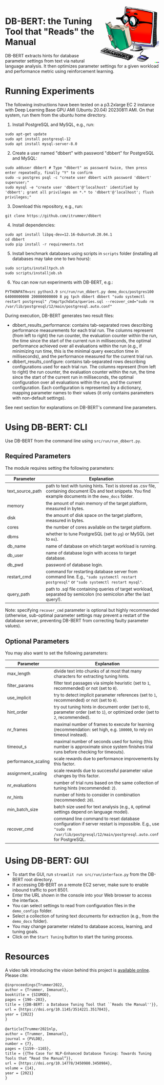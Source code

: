 <img align='right' src='https://github.com/itrummer/dbbert/blob/7f8b9914ca4ef1081cfeeb1685c47e93a951ce6e/dbbert.png' width='192'>

# DB-BERT: the Tuning Tool that "Reads" the Manual

DB-BERT extracts hints for database parameter settings from text via natural language analysis. It then optimizes parameter settings for a given workload and performance metric using reinforcement learning.

# Running Experiments

The following instructions have been tested on a p3.2xlarge EC 2 instance with Deep Learning Base GPU AMI (Ubuntu 20.04) 20230811 AMI. On that system, run them from the ubuntu home directory.

1. Install PostgreSQL and MySQL, e.g., run:
```
sudo apt-get update
sudo apt install postgresql-12
sudo apt install mysql-server-8.0
```
2. Create a user named "dbbert" with password "dbbert" for PostgreSQL and MySQL:
```
sudo adduser dbbert # Type "dbbert" as password twice, then press enter repeatedly, finally "Y" to confirm
sudo -u postgres psql -c "create user dbbert with password 'dbbert' superuser;"
sudo mysql -e "create user 'dbbert'@'localhost' identified by 'dbbert'; grant all privileges on *.* to 'dbbert'@'localhost'; flush privileges;"
```
3. Download this repository, e.g., run:
```
git clone https://github.com/itrummer/dbbert
```
4. Install dependencies:
```
sudo apt install libpq-dev=12.16-0ubuntu0.20.04.1
cd dbbert
sudo pip install -r requirements.txt
```
5. Install benchmark databases using scripts in `scripts` folder (installing all databases may take one to two hours):
```
sudo scripts/installtpch.sh
sudo scripts/installjob.sh
```
6. You can now run experiments with DB-BERT, e.g.:
```
PYTHONPATH=src python3.9 src/run/run_dbbert.py demo_docs/postgres100 64000000000 200000000000 8 pg tpch dbbert dbbert "sudo systemctl restart postgresql" /tmp/tpchdata/queries.sql --recover_cmd="sudo rm /var/lib/postgresql/12/main/postgresql.auto.conf"
```
During execution, DB-BERT generates two result files:
- dbbert_results_performance: contains tab-separated rows describing performance measurements for each trial run. The columns represent (from left to right) the run counter, the evaluation counter within the run, the time since the start of the current run in milliseconds, the optimal performance achieved over all evaluations within the run (e.g., if minimizing run time, this is the minimal query execution time in milliseconds), and the performance measured for the current trial run.
- dbbert_results_configure: contains tab-separated rows describing configurations used for each trial run. The columns represent (from left to right) the run counter, the evaluation counter within the run, the time since the start of the current run in milliseconds, the optimal configuration over all evaluations within the run, and the current configuration. Each configuration is represented by a dictionary, mapping parameter names to their values (it only contains parameters with non-default settings).

See next section for explanations on DB-BERT's command line parameters.

# Using DB-BERT: CLI

Use DB-BERT from the command line using `src/run/run_dbbert.py`. 

## Required Parameters

The module requires setting the following parameters:

| Parameter | Explanation |
| --- | --- |
| text_source_path | path to text with tuning hints. Text is stored as .csv file, containing document IDs and text snippets. You find example documents in the `demo_docs` folder. |
| memory | the amount of main memory of the target platform, measured in bytes. |
| disk | the amount of disk space on the target platform, measured in bytes. |
| cores | the number of cores available on the target platform. |
| dbms | whether to tune PostgreSQL (set to `pg`) or MySQL (set to `ms`). |
| db_name | name of database on which target workload is running. |
| db_user | name of database login with access to target database. |
| db_pwd | password of database login. |
| restart_cmd | command for restarting database server from command line. E.g., `"sudo systemctl restart postgresql"` or `"sudo systemctl restart mysql"`. |
| query_path | path to .sql file containing queries of target workload, separated by semicolon (no semicolon after the last query!). |

Note: specifying `recover_cmd` parameter is optional but highly recommended (otherwise, sub-optimal parameter settings may prevent a restart of the database server, preventing DB-BERT from correcting faulty parameter values).

## Optional Parameters

You may also want to set the following parameters:

| Parameter | Explanation |
| --- | --- |
| max_length | divide text into chunks of at most that many characters for extracting tuning hints. |
| filter_params | filter text passages via simple heuristic (set to `1`, recommended) or not (set to `0`). |
| use_implicit | try to detect implicit parameter references (set to `1`, recommended) or not (set to `0`). |
| hint_order | try out tuning hints in document order (set to `0`), parameter order (set to `1`), or optimized order (set to `2`, recommended). |
| nr_frames | maximal number of frames to execute for learning (recommendation: set high, e.g. `100000`, to rely on timeout instead). |
| timeout_s | maximal number of seconds used for tuning (this number is approximate since system finishes trial runs before checking for timeouts). |
| performance_scaling | scale rewards due to performance improvements by this factor. |
| assignment_scaling | scale rewards due to successful parameter value changes by this factor. |
| nr_evaluations | number of trial runs based on the same collection of tuning hints (recommended: `2`). |
| nr_hints | number of hints to consider in combination (recommended: `20`). |
| min_batch_size | batch size used for text analysis (e.g., `8`, optimal settings depend on language model). |
| recover_cmd | command line command to reset database configuration if server restart is impossible. E.g., use `"sudo rm /var/lib/postgresql/12/main/postgresql.auto.conf"` for PostgreSQL. |

# Using DB-BERT: GUI

- To start the GUI, run `streamlit run src/run/interface.py` from the DB-BERT root directory.
- If accessing DB-BERT on a remote EC2 server, make sure to enable inbound traffic to port 8501.
- Enter the URL shown in the console into your Web browser to access the interface.
- You can select settings to read from configuration files in the `demo_configs` folder.
- Select a collection of tuning text documents for extraction (e.g., from the `demo_docs` folder).
- You may change parameter related to database access, learning, and tuning goals.
- Click on the `Start Tuning` button to start the tuning process.

# Resources

A video talk introducing the vision behind this project is [available online](https://youtu.be/Spa5qzKbJ4M). Please cite:

```
@inproceedings{Trummer2022,
author = {Trummer, Immanuel},
booktitle = {SIGMOD},
pages = {190--203},
title = {{DB-BERT: a Database Tuning Tool that ``Reads the Manual''}},
url = {https://doi.org/10.1145/3514221.3517843},
year = {2022}
}

@article{Trummer2021nlp,
author = {Trummer, Immanuel},
journal = {PVLDB},
number = {7},
pages = {1159--1165},
title = {{The Case for NLP-Enhanced Database Tuning: Towards Tuning Tools that “Read the Manual”}},
url = {https://doi.org/10.14778/3450980.3450984},
volume = {14},
year = {2021}
}
```
